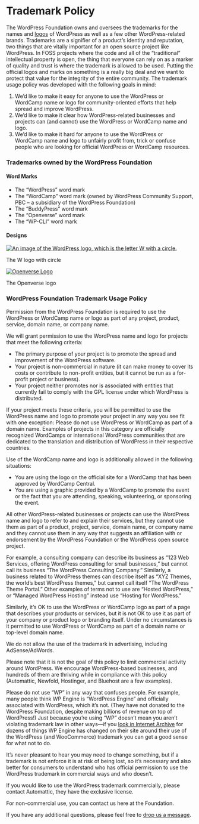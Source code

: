 Trademark Policy
================

The WordPress Foundation owns and oversees the trademarks for the names and [logos](http://wordpress.org/about/logos/) of WordPress as well as a few other WordPress-related brands. Trademarks are a signifier of a product’s identity and reputation, two things that are vitally important for an open source project like WordPress. In FOSS projects where the code and all of the “traditional” intellectual property is open, the thing that everyone can rely on as a marker of quality and trust is where the trademark is allowed to be used. Putting the official logos and marks on something is a really big deal and we want to protect that value for the integrity of the entire community. The trademark usage policy was developed with the following goals in mind:

1.  We’d like to make it easy for anyone to use the WordPress or WordCamp name or logo for community-oriented efforts that help spread and improve WordPress.
2.  We’d like to make it clear how WordPress-related businesses and projects can (and cannot) use the WordPress or WordCamp name and logo.
3.  We’d like to make it hard for anyone to use the WordPress or WordCamp name and logo to unfairly profit from, trick or confuse people who are looking for official WordPress or WordCamp resources.

### Trademarks owned by the WordPress Foundation

#### **Word Marks**

*   The “WordPress” word mark
*   The “WordCamp” word mark (owned by WordPress Community Support, PBC – a subsidiary of the WordPress Foundation)
*   The “BuddyPress” word mark
*   The “Openverse” word mark
*   The “WP-CLI” word mark

#### **Designs**

[![An image of the WordPress logo, which is the letter W with a circle.](https://i0.wp.com/wordpressfoundation.org/content/uploads/2022/02/WordPress-logotype-wmark.png?resize=660%2C660&ssl=1)](https://i0.wp.com/wordpressfoundation.org/content/uploads/2022/02/WordPress-logotype-wmark.png?ssl=1)

The W logo with circle

[![Openverse Logo](https://i0.wp.com/wordpressfoundation.org/content/uploads/2024/06/openverse.png?resize=660%2C660&ssl=1)](https://i0.wp.com/wordpressfoundation.org/content/uploads/2024/06/openverse.png?ssl=1)

The Openverse logo

### WordPress Foundation Trademark Usage Policy

Permission from the WordPress Foundation is required to use the WordPress or WordCamp name or logo as part of any project, product, service, domain name, or company name.

We will grant permission to use the WordPress name and logo for projects that meet the following criteria:

*   The primary purpose of your project is to promote the spread and improvement of the WordPress software.
*   Your project is non-commercial in nature (it can make money to cover its costs or contribute to non-profit entities, but it cannot be run as a for-profit project or business).
*   Your project neither promotes nor is associated with entities that currently fail to comply with the GPL license under which WordPress is distributed.

If your project meets these criteria, you will be permitted to use the WordPress name and logo to promote your project in any way you see fit with one exception: Please do not use WordPress or WordCamp as part of a domain name. Examples of projects in this category are officially recognized WordCamps or international WordPress communities that are dedicated to the translation and distribution of WordPress in their respective countries.

Use of the WordCamp name and logo is additionally allowed in the following situations:

*   You are using the logo on the official site for a WordCamp that has been approved by WordCamp Central.
*   You are using a graphic provided by a WordCamp to promote the event or the fact that you are attending, speaking, volunteering, or sponsoring the event.

All other WordPress-related businesses or projects can use the WordPress name and logo to refer to and explain their services, but they cannot use them as part of a product, project, service, domain name, or company name and they cannot use them in any way that suggests an affiliation with or endorsement by the WordPress Foundation or the WordPress open source project.

For example, a consulting company can describe its business as “123 Web Services, offering WordPress consulting for small businesses,” but cannot call its business “The WordPress Consulting Company.” Similarly, a business related to WordPress themes can describe itself as “XYZ Themes, the world’s best WordPress themes,” but cannot call itself “The WordPress Theme Portal.” Other examples of terms not to use are “Hosted WordPress,” or “Managed WordPress Hosting” instead use “Hosting for WordPress.”

Similarly, it’s OK to use the WordPress or WordCamp logo as part of a page that describes your products or services, but it is not OK to use it as part of your company or product logo or branding itself. Under no circumstances is it permitted to use WordPress or WordCamp as part of a domain name or top-level domain name.

We do not allow the use of the trademark in advertising, including AdSense/AdWords.

Please note that it is not the goal of this policy to limit commercial activity around WordPress. We encourage WordPress-based businesses, and hundreds of them are thriving while in compliance with this policy (Automattic, Newfold, Hostinger, and Bluehost are a few examples).

Please do not use “WP” in any way that confuses people. For example, many people think WP Engine is “WordPress Engine” and officially associated with WordPress, which it’s not. (They have not donated to the WordPress Foundation, despite making billions of revenue on top of WordPress!) Just because you’re using “WP” doesn’t mean you aren’t violating trademark law in other ways—if you [look in Internet Archive](https://web.archive.org/web/*/wpengine.com) for dozens of things WP Engine has changed on their site around their use of the WordPress (and WooCommerce) trademark you can get a good sense for what not to do.

It’s never pleasant to hear you may need to change something, but if a trademark is not enforce it is at risk of being lost, so it’s necessary and also better for consumers to understand who has official permission to use the WordPress trademark in commercial ways and who doesn’t.

If you would like to use the WordPress trademark commercially, please contact Automattic, they have the exclusive license.

For non-commercial use, you can contact us here at the Foundation.

If you have any additional questions, please feel free to [drop us a message](https://wordpressfoundation.org/contact/).